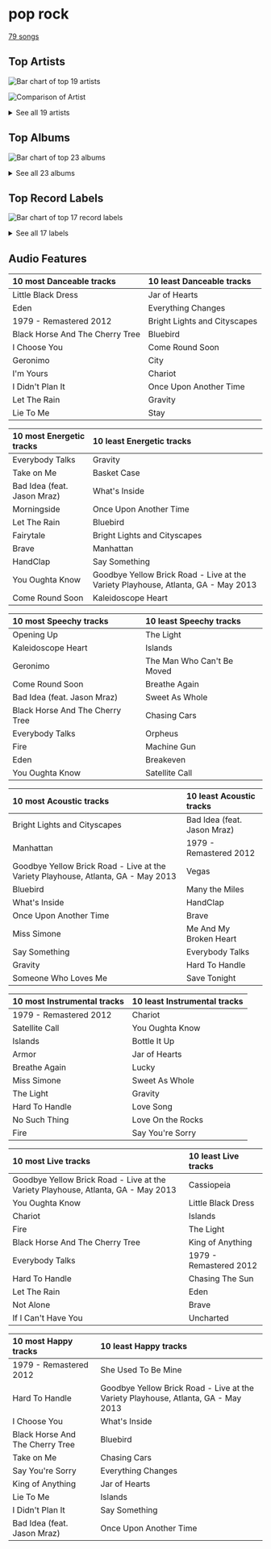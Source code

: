 # pop rock

[79 songs](pop_rock_tracks.md)

## Top Artists

![Bar chart of top 19 artists](../images/genres/pop_rock/artists.png)

![Comparison of Artist](../images/genres/pop_rock/artists_comparison.png)


<details>
<summary>See all 19 artists</summary>

|   Number of Tracks | Art                                                                                              | Artist                                         | 🔗                                                           |
|-------------------:|:-------------------------------------------------------------------------------------------------|:-----------------------------------------------|:------------------------------------------------------------|
|                 59 | <img src="https://i.scdn.co/image/ab6761610000e5eb0bae7cfd3b32b10154e0b8b3" alt="" width="50" /> | [Sara Bareilles](../artists/sara_bareilles.md) | [🔗](https://open.spotify.com/artist/2Sqr0DXoaYABbjBo9HaMkM) |
|                  3 | <img src="https://i.scdn.co/image/ab6761610000e5eb8457f57bc526c37bd804b924" alt="" width="50" /> | KT Tunstall                                    | [🔗](https://open.spotify.com/artist/5zzrJD2jXrE9dZ1AklRFcL) |
|                  3 | <img src="https://i.scdn.co/image/ab6761610000e5ebce8d5be6690c6964069ab8e0" alt="" width="50" /> | Jason Mraz                                     | [🔗](https://open.spotify.com/artist/4phGZZrJZRo4ElhRtViYdl) |
|                  2 | <img src="https://i.scdn.co/image/ab6761610000e5ebf01bf904b446e4a043acb867" alt="" width="50" /> | The Script                                     | [🔗](https://open.spotify.com/artist/3AQRLZ9PuTAozP28Skbq8V) |
|                  1 | <img src="https://i.scdn.co/image/ab6761610000e5eb9bbbc124c9f0f75af892d97d" alt="" width="50" /> | Christina Perri                                | [🔗](https://open.spotify.com/artist/7H55rcKCfwqkyDFH9wpKM6) |
|                  1 | <img src="https://i.scdn.co/image/ab6772690000c46c44408083dac26a782655baf3" alt="" width="50" /> | Alanis Morissette                              | [🔗](https://open.spotify.com/artist/6ogn9necmbUdCppmNnGOdi) |
|                  1 | <img src="https://i.scdn.co/image/ab6761610000e5eb9bc0756eb16b241111bbc72b" alt="" width="50" /> | Colbie Caillat                                 | [🔗](https://open.spotify.com/artist/6aZyMrc4doVtZyKNilOmwu) |
|                  1 | <img src="https://i.scdn.co/image/ab6761610000e5eb8bda4d7a1c3b8159f28f9d08" alt="" width="50" /> | Sheppard                                       | [🔗](https://open.spotify.com/artist/6VxCmtR7S3yz4vnzsJqhSV) |
|                  1 | <img src="https://i.scdn.co/image/ab6761610000e5eb46416642da7b30327821d26e" alt="" width="50" /> | A Great Big World                              | [🔗](https://open.spotify.com/artist/5xKp3UyavIBUsGy3DQdXeF) |
|                  1 | <img src="https://i.scdn.co/image/ab6761610000e5eb1202580c944efb0b9c14dfd0" alt="" width="50" /> | The Black Crowes                               | [🔗](https://open.spotify.com/artist/5krkohEVJYw0qoB5VWwxaC) |
|                  1 | <img src="https://i.scdn.co/image/ab6761610000e5eb1687995a9c0172c195049cb1" alt="" width="50" /> | Gavin DeGraw                                   | [🔗](https://open.spotify.com/artist/5DYAABs8rkY9VhwtENoQCz) |
|                  1 | <img src="https://i.scdn.co/image/ab6761610000e5eb7ef3783488fcf0dab0708970" alt="" width="50" /> | Fitz and The Tantrums                          | [🔗](https://open.spotify.com/artist/4AcHt3JxKy59IX7JNNlZn4) |
|                  1 | <img src="https://i.scdn.co/image/ab6761610000e5eb1a7d0845c3b7e2f130264957" alt="" width="50" /> | The Smashing Pumpkins                          | [🔗](https://open.spotify.com/artist/40Yq4vzPs9VNUrIBG5Jr2i) |
|                  1 | <img src="https://i.scdn.co/image/ab6761610000e5eb02dd5c821135e146eb2bfc85" alt="" width="50" /> | Snow Patrol                                    | [🔗](https://open.spotify.com/artist/3rIZMv9rysU7JkLzEaC5Jp) |
|                  1 | <img src="https://i.scdn.co/image/ab6761610000e5eb9e0ca4a2881766ad646d449d" alt="" width="50" /> | Eagle-Eye Cherry                               | [🔗](https://open.spotify.com/artist/3ngKsDXZAssmljeXCvEgOe) |
|                  1 | <img src="https://i.scdn.co/image/ab6761610000e5eb0168ba8148c07c2cdeb7d067" alt="" width="50" /> | a-ha                                           | [🔗](https://open.spotify.com/artist/2jzc5TC5TVFLXQlBNiIUzE) |
|                  1 | <img src="https://i.scdn.co/image/ab6761610000e5eb371cba21c6962a457c550b81" alt="" width="50" /> | Christina Aguilera                             | [🔗](https://open.spotify.com/artist/1l7ZsJRRS8wlW3WfJfPfNS) |
|                  1 | <img src="https://i.scdn.co/image/ab6761610000e5eba9add5f319d70026d4f3b8a1" alt="" width="50" /> | Rixton                                         | [🔗](https://open.spotify.com/artist/0kkxsdcaWmWU2yWAqclDh4) |
|                  1 | <img src="https://i.scdn.co/image/ab6761610000e5eb0b549f4ea1ab50fbae9e4a4b" alt="" width="50" /> | Neon Trees                                     | [🔗](https://open.spotify.com/artist/0RpddSzUHfncUWNJXKOsjy) |

</details>

## Top Albums

![Bar chart of top 23 albums](../images/genres/pop_rock/albums.png)


<details>
<summary>See all 23 albums</summary>

|   Number of Tracks | Art                                                                                              | Album                                                   | 🔗                                                          |
|-------------------:|:-------------------------------------------------------------------------------------------------|:--------------------------------------------------------|:-----------------------------------------------------------|
|                 13 | <img src="https://i.scdn.co/image/ab67616d0000b2733fa3caf3da101e3cd28a53a6" alt="" width="50" /> | Kaleidoscope Heart                                      | [🔗](https://open.spotify.com/album/627ukPRwYxyBREHxBq0vGJ) |
|                 12 | <img src="https://i.scdn.co/image/ab67616d0000b273022b4010e20659300f42c375" alt="" width="50" /> | The Blessed Unrest                                      | [🔗](https://open.spotify.com/album/7lpbyGc4fHsQkBTsfWVBhp) |
|                 12 | <img src="https://i.scdn.co/image/ab67616d0000b2731c3e0a58f3ee28af2922e351" alt="" width="50" /> | Little Voice                                            | [🔗](https://open.spotify.com/album/2Z9WUERfMjOgQ6ze9TcGbF) |
|                 10 | <img src="https://i.scdn.co/image/ab67616d0000b2739e7dad80eb4bb664ff9e6fc8" alt="" width="50" /> | Amidst the Chaos (Bonus Version)                        | [🔗](https://open.spotify.com/album/5x2sDapUIdq0qk1ezff3gm) |
|                  6 | <img src="https://i.scdn.co/image/ab67616d0000b2737acf0cb659dceb25ddbfd39a" alt="" width="50" /> | What's Inside: Songs from Waitress                      | [🔗](https://open.spotify.com/album/1s6codM2ZAB008t9GTyaEk) |
|                  5 | <img src="https://i.scdn.co/image/ab67616d0000b2731cb638deee3de9a9060ca6aa" alt="" width="50" /> | Once Upon Another Time                                  | [🔗](https://open.spotify.com/album/1PrqYZJRzGNf8AsSOraxnZ) |
|                  3 | <img src="https://i.scdn.co/image/ab67616d0000b273183730e8038fa632b2c227da" alt="" width="50" /> | Eye To The Telescope                                    | [🔗](https://open.spotify.com/album/3j70PDKieTWQAwas3bPHRZ) |
|                  2 | <img src="https://i.scdn.co/image/ab67616d0000b2730f2e51f7121539e221c51161" alt="" width="50" /> | We Sing. We Dance. We Steal Things.                     | [🔗](https://open.spotify.com/album/04G0YylSjvDQZrjOfE5jA5) |
|                  2 | <img src="https://i.scdn.co/image/ab67616d0000b273f33a9f529c12f79b116eb218" alt="" width="50" /> | The Script                                              | [🔗](https://open.spotify.com/album/1r5J0N6Ep181K0i8YuTYgO) |
|                  1 | <img src="https://i.scdn.co/image/ab67616d0000b27326a2f5224465a369f8abbf88" alt="" width="50" /> | lovestrong.                                             | [🔗](https://open.spotify.com/album/3XNK8vPk3O1rjhDZyOMJ6n) |
|                  1 | <img src="https://i.scdn.co/image/ab67616d0000b273a4d2cb95d3ea17f773db23ee" alt="" width="50" /> | Shake Your Money Maker                                  | [🔗](https://open.spotify.com/album/2NRRQLuW6j3EsoWpIl2MR3) |
|                  1 | <img src="https://i.scdn.co/image/ab67616d0000b2734a6c0376235e5aa44e59d2c2" alt="" width="50" /> | Picture Show                                            | [🔗](https://open.spotify.com/album/0uRFz92JmjwDbZbB7hEBIr) |
|                  1 | <img src="https://i.scdn.co/image/ab67616d0000b273431ac6e6f393acf475730ec6" alt="" width="50" /> | Mellon Collie And The Infinite Sadness (Deluxe Edition) | [🔗](https://open.spotify.com/album/55RhFRyQFihIyGf61MgcfV) |
|                  1 | <img src="https://i.scdn.co/image/ab67616d0000b273647377a36072bd08e44dd32b" alt="" width="50" /> | Let The Road                                            | [🔗](https://open.spotify.com/album/02ae5i5UAoFrt2peVox9Xd) |
|                  1 | <img src="https://i.scdn.co/image/ab67616d0000b27392c885317fbe4bfa680109b4" alt="" width="50" /> | Jagged Little Pill                                      | [🔗](https://open.spotify.com/album/09AwlP99cHfKVNKv4FC8VW) |
|                  1 | <img src="https://i.scdn.co/image/ab67616d0000b273554488d0c51967b1654d8ce5" alt="" width="50" /> | Is There Anybody Out There?                             | [🔗](https://open.spotify.com/album/1yOcLa4euMk9sV7rRJ89Dl) |
|                  1 | <img src="https://i.scdn.co/image/ab67616d0000b273e8dd4db47e7177c63b0b7d53" alt="" width="50" /> | Hunting High and Low                                    | [🔗](https://open.spotify.com/album/1ER3B6zev5JEAaqhnyyfbf) |
|                  1 | <img src="https://i.scdn.co/image/ab67616d0000b2734d991176cbf36bd168e00a0a" alt="" width="50" /> | Fitz and The Tantrums (Deluxe Edition)                  | [🔗](https://open.spotify.com/album/4eoIRaV8z8v2LaXQSWy2LC) |
|                  1 | <img src="https://i.scdn.co/image/ab67616d0000b2735da2756220da9b6f17924f8f" alt="" width="50" /> | Eyes Open                                               | [🔗](https://open.spotify.com/album/3k7bXPw2u0C0SBKPMsgMS3) |
|                  1 | <img src="https://i.scdn.co/image/ab67616d0000b273aacc6949864aa4c1073d3060" alt="" width="50" /> | Desireless                                              | [🔗](https://open.spotify.com/album/3P2WRy9eBoBbSTCZWGQOoO) |
|                  1 | <img src="https://i.scdn.co/image/ab67616d0000b27309ec47c2a2173e984d8461e9" alt="" width="50" /> | Chariot - Stripped                                      | [🔗](https://open.spotify.com/album/0Fm4Qx8IVHEEBYPeRzNUGI) |
|                  1 | <img src="https://i.scdn.co/image/ab67616d0000b27338216a01881aff4e54a0850d" alt="" width="50" /> | Brave Enough: Live at the Variety Playhouse             | [🔗](https://open.spotify.com/album/7L4ZgnQqEhCEsV9GnMeXtE) |
|                  1 | <img src="https://i.scdn.co/image/ab67616d0000b2734b20e4a8e06f19bcd51a5406" alt="" width="50" /> | Bombs Away                                              | [🔗](https://open.spotify.com/album/2Yi29VOccHCwktsZNqtxbt) |

</details>


## Top Record Labels

![Bar chart of top 17 record labels](../images/genres/pop_rock/labels.png)


<details>
<summary>See all 17 labels</summary>

|   Number of Tracks | Label                                                                           |
|-------------------:|:--------------------------------------------------------------------------------|
|                 62 | [Epic](../labels/epic.md)                                                       |
|                  4 | [Virgin Records](../labels/virgin_records.md)                                   |
|                  3 | [Relentless](../labels/relentless.md)                                           |
|                  3 | [Atlantic Records](../labels/atlantic_records.md)                               |
|                  2 | [Phonogenic](../labels/phonogenic.md)                                           |
|                  2 | [ATG](../labels/atg.md)                                                         |
|                  1 | [Work](../labels/work.md)                                                       |
|                  1 | [Silent Records](../labels/silent_records.md)                                   |
|                  1 | [Rhino](../labels/rhino.md)                                                     |
|                  1 | [Polydor Records](../labels/polydor_records.md)                                 |
|                  1 | [Mercury Records](../labels/mercury_records.md)                                 |
|                  1 | [Maverick](../labels/maverick.md)                                               |
|                  1 | [J Records](../labels/j_records.md)                                             |
|                  1 | [Giant Little Man](../labels/giant_little_man.md)                               |
|                  1 | [Elektra (NEK)](../labels/elektra__nek_.md)                                     |
|                  1 | [Decca (UMO)](../labels/decca__umo_.md)                                         |
|                  1 | [American Recordings Catalog P&D](../labels/american_recordings_catalog_p_d.md) |

</details>


## Audio Features

| 10 most Danceable tracks        | 10 least Danceable tracks    |
|:--------------------------------|:-----------------------------|
| Little Black Dress              | Jar of Hearts                |
| Eden                            | Everything Changes           |
| 1979 - Remastered 2012          | Bright Lights and Cityscapes |
| Black Horse And The Cherry Tree | Bluebird                     |
| I Choose You                    | Come Round Soon              |
| Geronimo                        | City                         |
| I'm Yours                       | Chariot                      |
| I Didn't Plan It                | Once Upon Another Time       |
| Let The Rain                    | Gravity                      |
| Lie To Me                       | Stay                         |

| 10 most Energetic tracks    | 10 least Energetic tracks                                                         |
|:----------------------------|:----------------------------------------------------------------------------------|
| Everybody Talks             | Gravity                                                                           |
| Take on Me                  | Basket Case                                                                       |
| Bad Idea (feat. Jason Mraz) | What's Inside                                                                     |
| Morningside                 | Once Upon Another Time                                                            |
| Let The Rain                | Bluebird                                                                          |
| Fairytale                   | Bright Lights and Cityscapes                                                      |
| Brave                       | Manhattan                                                                         |
| HandClap                    | Say Something                                                                     |
| You Oughta Know             | Goodbye Yellow Brick Road - Live at the Variety Playhouse, Atlanta, GA - May 2013 |
| Come Round Soon             | Kaleidoscope Heart                                                                |

| 10 most Speechy tracks          | 10 least Speechy tracks    |
|:--------------------------------|:---------------------------|
| Opening Up                      | The Light                  |
| Kaleidoscope Heart              | Islands                    |
| Geronimo                        | The Man Who Can't Be Moved |
| Come Round Soon                 | Breathe Again              |
| Bad Idea (feat. Jason Mraz)     | Sweet As Whole             |
| Black Horse And The Cherry Tree | Chasing Cars               |
| Everybody Talks                 | Orpheus                    |
| Fire                            | Machine Gun                |
| Eden                            | Breakeven                  |
| You Oughta Know                 | Satellite Call             |

| 10 most Acoustic tracks                                                           | 10 least Acoustic tracks    |
|:----------------------------------------------------------------------------------|:----------------------------|
| Bright Lights and Cityscapes                                                      | Bad Idea (feat. Jason Mraz) |
| Manhattan                                                                         | 1979 - Remastered 2012      |
| Goodbye Yellow Brick Road - Live at the Variety Playhouse, Atlanta, GA - May 2013 | Vegas                       |
| Bluebird                                                                          | Many the Miles              |
| What's Inside                                                                     | HandClap                    |
| Once Upon Another Time                                                            | Brave                       |
| Miss Simone                                                                       | Me And My Broken Heart      |
| Say Something                                                                     | Everybody Talks             |
| Gravity                                                                           | Hard To Handle              |
| Someone Who Loves Me                                                              | Save Tonight                |

| 10 most Instrumental tracks   | 10 least Instrumental tracks   |
|:------------------------------|:-------------------------------|
| 1979 - Remastered 2012        | Chariot                        |
| Satellite Call                | You Oughta Know                |
| Islands                       | Bottle It Up                   |
| Armor                         | Jar of Hearts                  |
| Breathe Again                 | Lucky                          |
| Miss Simone                   | Sweet As Whole                 |
| The Light                     | Gravity                        |
| Hard To Handle                | Love Song                      |
| No Such Thing                 | Love On the Rocks              |
| Fire                          | Say You're Sorry               |

| 10 most Live tracks                                                               | 10 least Live tracks   |
|:----------------------------------------------------------------------------------|:-----------------------|
| Goodbye Yellow Brick Road - Live at the Variety Playhouse, Atlanta, GA - May 2013 | Cassiopeia             |
| You Oughta Know                                                                   | Little Black Dress     |
| Chariot                                                                           | Islands                |
| Fire                                                                              | The Light              |
| Black Horse And The Cherry Tree                                                   | King of Anything       |
| Everybody Talks                                                                   | 1979 - Remastered 2012 |
| Hard To Handle                                                                    | Chasing The Sun        |
| Let The Rain                                                                      | Eden                   |
| Not Alone                                                                         | Brave                  |
| If I Can't Have You                                                               | Uncharted              |

| 10 most Happy tracks            | 10 least Happy tracks                                                             |
|:--------------------------------|:----------------------------------------------------------------------------------|
| 1979 - Remastered 2012          | She Used To Be Mine                                                               |
| Hard To Handle                  | Goodbye Yellow Brick Road - Live at the Variety Playhouse, Atlanta, GA - May 2013 |
| I Choose You                    | What's Inside                                                                     |
| Black Horse And The Cherry Tree | Bluebird                                                                          |
| Take on Me                      | Chasing Cars                                                                      |
| Say You're Sorry                | Everything Changes                                                                |
| King of Anything                | Jar of Hearts                                                                     |
| Lie To Me                       | Islands                                                                           |
| I Didn't Plan It                | Say Something                                                                     |
| Bad Idea (feat. Jason Mraz)     | Once Upon Another Time                                                            |
